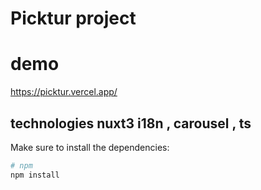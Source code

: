 # Picktur project
# demo
https://picktur.vercel.app/

## technologies nuxt3 i18n , carousel , ts

Make sure to install the dependencies:

```bash
# npm
npm install
